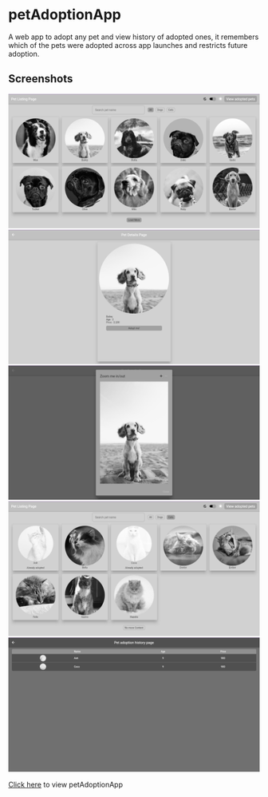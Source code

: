 # petAdoptionApp
A web app to adopt any pet and view history of adopted ones, it remembers which of the pets were adopted across app launches and restricts future adoption.

## Screenshots
![petListingPage](./screenshots/petListingPage.png)
![petDetailsPage](./screenshots/petDetailsPage.png)
![petZoomInOutPopUp](./screenshots/petZoomInOutPopUp.png)
![petAfterAdoptedPage](./screenshots/petAfterAdoptedPage.png)
![petAdoptedHistoryPage](./screenshots/petAdoptedHistoryPage.png)

<p>
  <a href="https://flutter-project-405ca.web.app">Click here</a> to view petAdoptionApp
</p>



